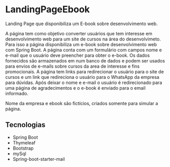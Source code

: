 # LandingPageEbook
Landing Page que disponibiliza um E-book sobre desenvolvimento web.

A página tem como objetivo converter usuários que tem interesse em desenvolvimento web
para um site de cursos na área do desenvolvimeto. Para isso a página disponibiliza um e-book
sobre desenvolvimento web com Spring Boot. A página
conta com um formulário com campos nome e e-mail que o usuário deve preencher para obter o e-book.
Os dados fornecidos são armazenados em num banco de dados e podem ser usados para envios de e-mails 
sobre cursos da area de interesse e fins promocionais. 
A página tem links para redirecionar o usuário para o site de cursos e um link que redireciona o usuário
para o WhatsApp da empresa para dúvidas.
Após deixar o nome e e-mail o usuário é redirecionado para uma página de agradecimentos e o e-book é enviado para
o email informado.

Nome da empresa e ebook são fictícios, criados somente para simular a página.


## Tecnologias

* Spring Boot
* Thymeleaf
* Bootstrap
* mySql
* Spring-boot-starter-mail
